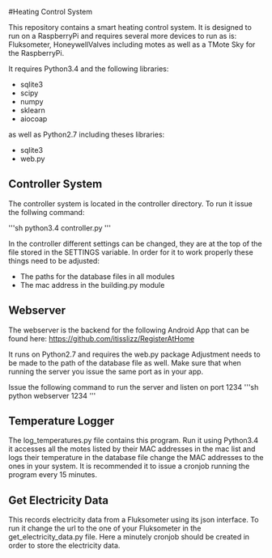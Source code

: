#Heating Control System

This repository contains a smart heating control system.
It is designed to run on a RaspberryPi and requires several more 
devices to run as is: Fluksometer, HoneywellValves including motes
as well as a TMote Sky for the RaspberryPi.

It requires Python3.4 and the following libraries:
* sqlite3
* scipy
* numpy
* sklearn
* aiocoap

as well as Python2.7 including theses libraries:
* sqlite3
* web.py

## Controller System

The controller system is located in the controller directory.
To run it issue the follwing command:

'''sh
python3.4 controller.py
'''

In the controller different settings can be changed, they are at the top
of the file stored in the SETTINGS variable.
In order for it to work properly these things need to be adjusted:
* The paths for the database files in all modules
* The mac address in the building.py module

## Webserver

The webserver is the backend for the following Android App that can be
found here: https://github.com/itisslizz/RegisterAtHome

It runs on Python2.7 and requires the web.py package
Adjustment needs to be made to the path of the database file as well. Make sure
that when running the server you issue the same port as in your app.


Issue the following command to run the server and listen on port 1234
'''sh
python webserver 1234
'''

## Temperature Logger
The log_temperatures.py file contains this program. Run it using Python3.4
it accesses all the motes listed by their MAC addresses in the mac list
and logs their temperature in the database file change the MAC addresses
to the ones in your system. It is recommended it to 
issue a cronjob running the program every 15 minutes.

## Get Electricity Data
This records electricity data from a Fluksometer using its json interface. 
To run it change the url to the one of your Fluksometer in the get_electricity_data.py file.
Here a minutely cronjob should be created in order to store the electricity data.

